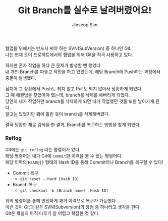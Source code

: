 ﻿---
layout: post
title: "Git Branch를 실수로 날려버렸어요!"
categories: ToyProject
tags: [devops]
author:
  - Jinseop Sim
---
협업을 위해서는 반드시 써야 하는 SVN(SubVersion) 중 하나인 Git.  
나는 현재 토이 프로젝트에서의 협업을 위해 Git을 적극 사용하고 있다.  

하지만 혼자 작업을 하다 큰 문제가 발생할 뻔 했었다.  
내 개인 Branch를 파놓고 작업을 하고 있었는데, 해당 Branch에 Push하는 과정에서 충돌이 발생했다.  

심지어 그 상황에서 Push도 되지 않고 Pull도 되지 않아서 당황하게 되었다.  
그 때 해결법을 찾았어야 했는데, branch를 삭제를 해버리게 되었다.  
당연히 내가 작업하던 branch를 삭제하게 되면 내가 작업했던 것들 또한 날아가게 된다.  
알고는 있었지만 뭐에 홀린 듯이 branch를 삭제해버렸다.  

결국 당황한 채로 검색을 한 결과, Branch를 복구하는 방법을 찾게 되었다.  

### Reflog
Git에는 ```git reflog``` 라는 명령어가 있다.  
해당 명령어는 내가 Git에 ```commit```한 이력을 볼 수 있는 명령어다.  
해당 이력의 ```HEAD@{}``` 형태의 Hash ID를 통해 Commit이나 Branch를 복구할 수 있다!  

- Commit 복구
  - ```git reset --hard [Hash ID]```
- Branch 복구
  - ```git checkout -b [Branch name] [Hash ID]```

위의 명령어를 통해 안전하게 과거 이력으로 복구가 가능했다.  
이런 것이 Git과 같은 SVN(Subversion)의 장점 중 하나라고 생각을 한다.  
Git은 확실히 아직 다루기 참 어렵고 복잡한 것 같다.  